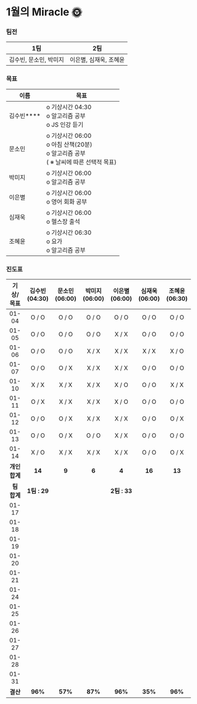 # 1월의 Miracle 🌞

### 팀전

| 1팀                    | 2팀                    |
| ---------------------- | ---------------------- |
| 김수빈, 문소민, 박미지 | 이은별, 심재욱, 조혜윤 |



### 목표

| 이름       | 목표                                                         |
| ---------- | ------------------------------------------------------------ |
| 김수빈**** | o 기상시간 04:30<br />o 알고리즘 공부<br />o JS 인강 듣기    |
| 문소민     | o 기상시간 06:00<br />o 아침 산책(20분)<br />o 알고리즘 공부<br />( ※ 날씨에 따른 선택적 목표) |
| 박미지     | o 기상시간 06:00<br />o 알고리즘 공부                        |
| 이은별     | o 기상시간 06:00<br />o 영어 회화 공부                       |
| 심재욱     | o 기상시간 06:00<br />o 헬스장 출석                          |
| 조혜윤     | o 기상시간 06:30<br />o 요가<br />o 알고리즘 공부            |



### 진도표

|   기상/목표   | 김수빈(04:30) | 문소민(06:00) | 박미지(06:00) | 이은별(06:00) | 심재욱(06:00) | 조혜윤(06:30) |
| :-----------: | :-----------: | :-----------: | :-----------: | :-----------: | :-----------: | :-----------: |
|     01-04     |     O / O     |     O / O     |     O / O     |     O / O     |     O / O     |     O / O     |
|     01-05     |     O / O     |     O / O     |     O / O     |     X / X     |     O / O     |     O / O     |
|     01-06     |     O / O     |     O / O     |     X / X     |     X / X     |     X / X     |     X / O     |
|     01-07     |     O / O     |     O / X     |     X / X     |     X / X     |     O / O     |     O / O     |
|     01-10     |     X / X     |     X / X     |     X / X     |     X / O     |     O / O     |     X / X     |
|     01-11     |     O / X     |     X / X     |     X / X     |     X / O     |     O / O     |     O / O     |
|     01-12     |     O / O     |     O / X     |     X / X     |     X / X     |     O / O     |     O / X     |
|     01-13     |     O / O     |     O / X     |     O / O     |     X / X     |     O / O     |     O / O     |
|     01-14     |     X / O     |     X / X     |     X / X     |     X / X     |     O / O     |     O / X     |
| **개인 합계** |    **14**     |     **9**     |     **6**     |     **4**     |    **16**     |    **13**     |
|  **팀 합계**  | **1팀 : 29**  |               |               | **2팀 : 33**  |               |               |
|     01-17     |               |               |               |               |               |               |
|     01-18     |               |               |               |               |               |               |
|     01-19     |               |               |               |               |               |               |
|     01-20     |               |               |               |               |               |               |
|     01-21     |               |               |               |               |               |               |
|     01-24     |               |               |               |               |               |               |
|     01-25     |               |               |               |               |               |               |
|     01-26     |               |               |               |               |               |               |
|     01-27     |               |               |               |               |               |               |
|     01-28     |               |               |               |               |               |               |
|     01-31     |               |               |               |               |               |               |
|   **결산**    |    **96%**    |    **57%**    |    **87%**    |    **96%**    |    **35%**    |    **96%**    |

